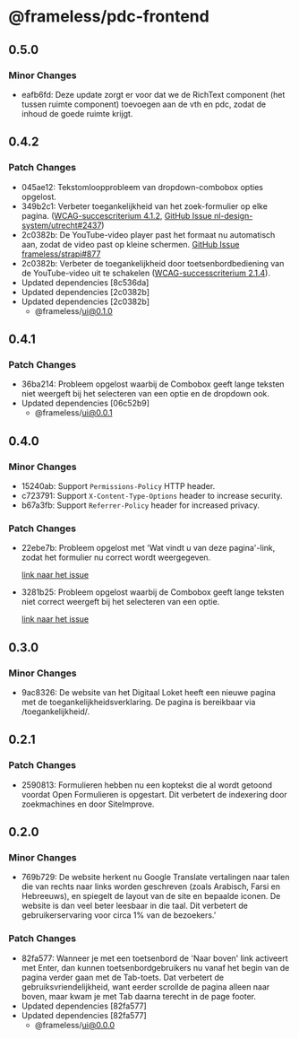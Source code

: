 # @frameless/pdc-frontend

## 0.5.0

### Minor Changes

- eafb6fd: Deze update zorgt er voor dat we de RichText component (het tussen ruimte component) toevoegen aan de vth en pdc, zodat de inhoud de goede ruimte krijgt.

## 0.4.2

### Patch Changes

- 045ae12: Tekstomloopprobleem van dropdown-combobox opties opgelost.
- 349b2c1: Verbeter toegankelijkheid van het zoek-formulier op elke pagina. ([WCAG-succescriterium 4.1.2](https://nldesignsystem.nl/wcag/4.1.2/), [GitHub Issue nl-design-system/utrecht#2437](https://github.com/nl-design-system/utrecht/issues/2437))
- 2c0382b: De YouTube-video player past het formaat nu automatisch aan, zodat de video past op kleine schermen. [GitHub Issue frameless/strapi#877](https://github.com/frameless/strapi/issues/877)
- 2c0382b: Verbeter de toegankelijkheid door toetsenbordbediening van de YouTube-video uit te schakelen ([WCAG-successcriterium 2.1.4](http://nldesignsystem.nl/wcag/2.1.4/)).
- Updated dependencies [8c536da]
- Updated dependencies [2c0382b]
- Updated dependencies [2c0382b]
  - @frameless/ui@0.1.0

## 0.4.1

### Patch Changes

- 36ba214: Probleem opgelost waarbij de Combobox geeft lange teksten niet weergeft bij het selecteren van een optie en de dropdown ook.
- Updated dependencies [06c52b9]
  - @frameless/ui@0.0.1

## 0.4.0

### Minor Changes

- 15240ab: Support `Permissions-Policy` HTTP header.
- c723791: Support `X-Content-Type-Options` header to increase security.
- b67a3fb: Support `Referrer-Policy` header for increased privacy.

### Patch Changes

- 22ebe7b: Probleem opgelost met 'Wat vindt u van deze pagina'-link, zodat het formulier nu correct wordt weergegeven.

  [link naar het issue](https://github.com/frameless/strapi/issues/813)

- 3281b25: Probleem opgelost waarbij de Combobox geeft lange teksten niet correct weergeft bij het selecteren van een optie.

  [link naar het issue](https://github.com/frameless/strapi/issues/847 "link naar het issue")

## 0.3.0

### Minor Changes

- 9ac8326: De website van het Digitaal Loket heeft een nieuwe pagina met de toegankelijkheidsverklaring. De pagina is bereikbaar via /toegankelijkheid/.

## 0.2.1

### Patch Changes

- 2590813: Formulieren hebben nu een koptekst die al wordt getoond voordat Open Formulieren is opgestart. Dit verbetert de indexering door zoekmachines en door SiteImprove.

## 0.2.0

### Minor Changes

- 769b729: De website herkent nu Google Translate vertalingen naar talen die van rechts naar links worden geschreven (zoals Arabisch, Farsi en Hebreeuws), en spiegelt de layout van de site en bepaalde iconen. De website is dan veel beter leesbaar in die taal. Dit verbetert de gebruikerservaring voor circa 1% van de bezoekers.'

### Patch Changes

- 82fa577: Wanneer je met een toetsenbord de 'Naar boven' link activeert met Enter, dan kunnen toetsenbordgebruikers nu vanaf het begin van de pagina verder gaan met de Tab-toets. Dat verbetert de gebruiksvriendelijkheid, want eerder scrollde de pagina alleen naar boven, maar kwam je met Tab daarna terecht in de page footer.
- Updated dependencies [82fa577]
- Updated dependencies [82fa577]
  - @frameless/ui@0.0.0
